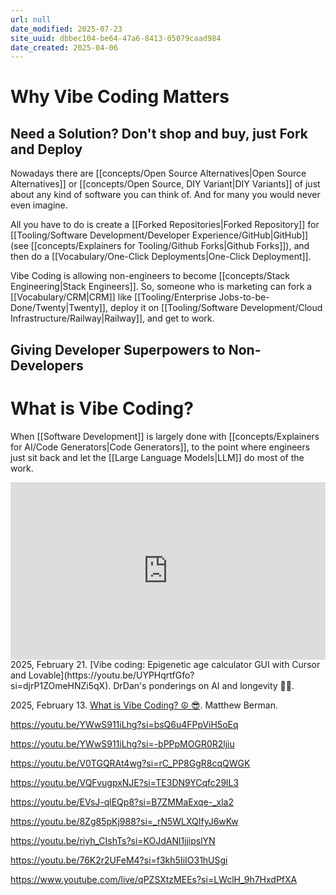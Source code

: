 ```yaml
---
url: null
date_modified: 2025-07-23
site_uuid: dbbec104-be64-47a6-8413-05079caad984
date_created: 2025-04-06
---
```


# Why Vibe Coding Matters

## Need a Solution? Don't shop and buy, just Fork and Deploy
Nowadays there are [[concepts/Open Source Alternatives|Open Source Alternatives]] or [[concepts/Open Source, DIY Variant|DIY Variants]] of just about any kind of software you can think of. And for many you would never even imagine.  

All you have to do is create a [[Forked Repositories|Forked Repository]] for [[Tooling/Software Development/Developer Experience/GitHub|GitHub]] (see [[concepts/Explainers for Tooling/Github Forks|Github Forks]]), and then do a [[Vocabulary/One-Click Deployments|One-Click Deployment]].

Vibe Coding is allowing non-engineers to become [[concepts/Stack Engineering|Stack Engineers]]. So, someone who is marketing can fork a [[Vocabulary/CRM|CRM]] like [[Tooling/Enterprise Jobs-to-be-Done/Twenty|Twenty]], deploy it on [[Tooling/Software Development/Cloud Infrastructure/Railway|Railway]], and get to work. 

## Giving Developer Superpowers to Non-Developers





# What is Vibe Coding?
When [[Software Development]] is largely done with [[concepts/Explainers for AI/Code Generators|Code Generators]], to the point where engineers just sit back and let the [[Large Language Models|LLM]] do most of the work.  

<iframe 
  style="aspect-ratio:16/9;width:100%;height:auto" 
  src="https://www.youtube.com/embed/UYPHqrtfGfo?si=djrP1ZOmeHNZi5qX" 
  title="YouTube video player" 
  frameborder="0" 
  allow="accelerometer; autoplay; clipboard-write; encrypted-media; gyroscope; picture-in-picture; web-share" 
  referrerpolicy="strict-origin-when-cross-origin" 
  allowfullscreen
></iframe>
2025, February 21. [Vibe coding: Epigenetic age calculator GUI with Cursor and Lovable](https://youtu.be/UYPHqrtfGfo?si=djrP1ZOmeHNZi5qX). DrDan's ponderings on AI and longevity 🤖🧬.


2025, February 13. [What is Vibe Coding? ☮️ 😎](https://youtube.com/shorts/8TQaJDCw-dE?si=EuuvPIGReGv477-v). Matthew Berman.

https://youtu.be/YWwS911iLhg?si=bsQ6u4FPpViH5oEq

https://youtu.be/YWwS911iLhg?si=-bPPpMOGR0R2ljiu

https://youtu.be/V0TGQRAt4wg?si=rC_PP8GgR8cqQWGK

https://youtu.be/VQFvugpxNJE?si=TE3DN9YCqfc29lL3

https://youtu.be/EVsJ-qlEQp8?si=B7ZMMaExqe-_xla2

https://youtu.be/8Zg85pKj988?si=_rN5WLXQIfyJ6wKw

https://youtu.be/riyh_CIshTs?si=KOJdANl1jjipslYN 

https://youtu.be/76K2r2UFeM4?si=f3kh5IiIO31hUSgi

https://www.youtube.com/live/qPZSXtzMEEs?si=LWclH_9h7HxdPfXA